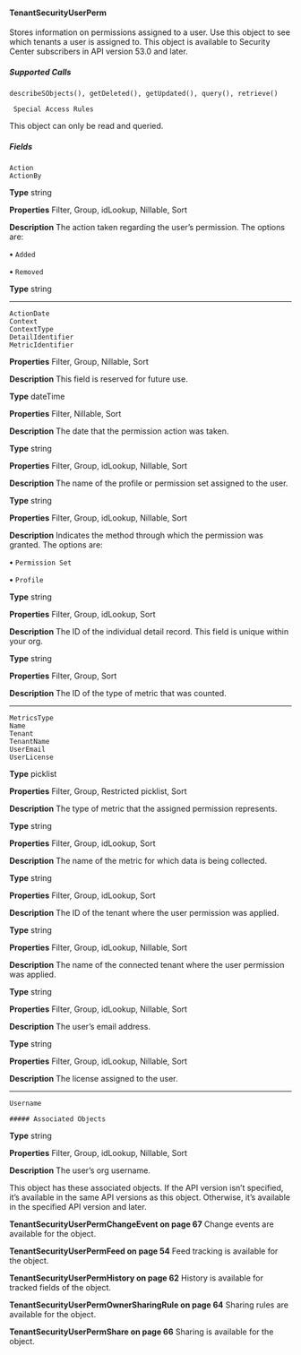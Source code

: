 #### TenantSecurityUserPerm

Stores information on permissions assigned to a user. Use this object to see which tenants a user is assigned to. This object is available
to Security Center subscribers in API version 53.0 and later.

##### Supported Calls
```
describeSObjects(), getDeleted(), getUpdated(), query(), retrieve()

 Special Access Rules

```
This object can only be read and queried.

##### Fields

```
Action
ActionBy

```

**Type**
string

**Properties**
Filter, Group, idLookup, Nillable, Sort

**Description**
The action taken regarding the user’s permission. The options are:

**•** `Added`

**•** `Removed`

**Type**
string


-----

```
ActionDate
Context
ContextType
DetailIdentifier
MetricIdentifier

```

**Properties**
Filter, Group, Nillable, Sort

**Description**
This field is reserved for future use.

**Type**
dateTime

**Properties**
Filter, Nillable, Sort

**Description**
The date that the permission action was taken.

**Type**
string

**Properties**
Filter, Group, idLookup, Nillable, Sort

**Description**
The name of the profile or permission set assigned to the user.

**Type**
string

**Properties**
Filter, Group, idLookup, Nillable, Sort

**Description**
Indicates the method through which the permission was granted. The options are:

**•** `Permission Set`

**•** `Profile`

**Type**
string

**Properties**
Filter, Group, idLookup, Sort

**Description**
The ID of the individual detail record. This field is unique within your org.

**Type**
string

**Properties**
Filter, Group, Sort

**Description**
The ID of the type of metric that was counted.


-----

```
MetricsType
Name
Tenant
TenantName
UserEmail
UserLicense

```

**Type**
picklist

**Properties**
Filter, Group, Restricted picklist, Sort

**Description**
The type of metric that the assigned permission represents.

**Type**
string

**Properties**
Filter, Group, idLookup, Sort

**Description**
The name of the metric for which data is being collected.

**Type**
string

**Properties**
Filter, Group, idLookup, Sort

**Description**
The ID of the tenant where the user permission was applied.

**Type**
string

**Properties**
Filter, Group, idLookup, Nillable, Sort

**Description**
The name of the connected tenant where the user permission was applied.

**Type**
string

**Properties**
Filter, Group, idLookup, Nillable, Sort

**Description**
The user’s email address.

**Type**
string

**Properties**
Filter, Group, idLookup, Nillable, Sort

**Description**
The license assigned to the user.


-----

```
Username

##### Associated Objects

```

**Type**
string

**Properties**
Filter, Group, idLookup, Nillable, Sort

**Description**
The user’s org username.


This object has these associated objects. If the API version isn’t specified, it’s available in the same API versions as this object. Otherwise,
it’s available in the specified API version and later.

**TenantSecurityUserPermChangeEvent on page 67**
Change events are available for the object.

**TenantSecurityUserPermFeed on page 54**
Feed tracking is available for the object.

**TenantSecurityUserPermHistory on page 62**
History is available for tracked fields of the object.

**TenantSecurityUserPermOwnerSharingRule on page 64**
Sharing rules are available for the object.

**TenantSecurityUserPermShare on page 66**
Sharing is available for the object.
